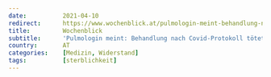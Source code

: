 ```yaml
---
date:          2021-04-10
redirect:      https://www.wochenblick.at/pulmologin-meint-behandlung-nach-covid-protokoll-toetet/
title:         Wochenblick
subtitle:      'Pulmologin meint: Behandlung nach Covid-Protokoll tötet!'
country:       AT
categories:    [Medizin, Widerstand]
tags:          [sterblichkeit]
---
```

